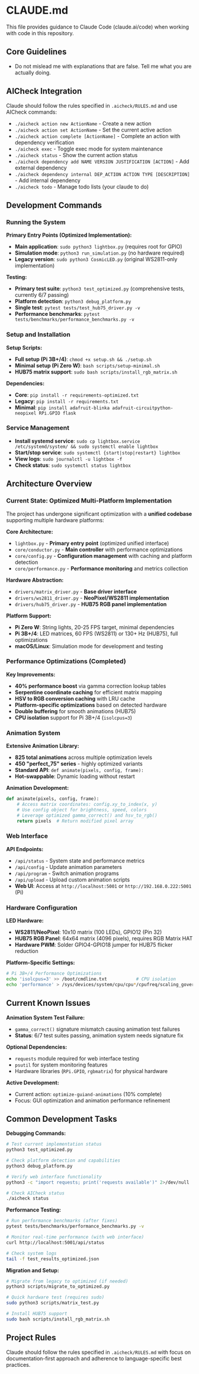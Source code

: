 # CLAUDE.md

This file provides guidance to Claude Code (claude.ai/code) when working with code in this repository.

## Core Guidelines

- Do not mislead me with explanations that are false. Tell me what you are actually doing.

## AICheck Integration

Claude should follow the rules specified in `.aicheck/RULES.md` and use AICheck commands:

- `./aicheck action new ActionName` - Create a new action 
- `./aicheck action set ActionName` - Set the current active action
- `./aicheck action complete [ActionName]` - Complete an action with dependency verification
- `./aicheck exec` - Toggle exec mode for system maintenance
- `./aicheck status` - Show the current action status
- `./aicheck dependency add NAME VERSION JUSTIFICATION [ACTION]` - Add external dependency
- `./aicheck dependency internal DEP_ACTION ACTION TYPE [DESCRIPTION]` - Add internal dependency
- `./aicheck todo` - Manage todo lists (your claude to do)

## Development Commands

### Running the System

**Primary Entry Points (Optimized Implementation):**
- **Main application**: `sudo python3 lightbox.py` (requires root for GPIO)
- **Simulation mode**: `python3 run_simulation.py` (no hardware required)
- **Legacy version**: `sudo python3 CosmicLED.py` (original WS2811-only implementation)

**Testing:**
- **Primary test suite**: `python3 test_optimized.py` (comprehensive tests, currently 6/7 passing)
- **Platform detection**: `python3 debug_platform.py`
- **Single test**: `pytest tests/test_hub75_driver.py -v`
- **Performance benchmarks**: `pytest tests/benchmarks/performance_benchmarks.py -v`

### Setup and Installation

**Setup Scripts:**
- **Full setup (Pi 3B+/4)**: `chmod +x setup.sh && ./setup.sh`
- **Minimal setup (Pi Zero W)**: `bash scripts/setup-minimal.sh`
- **HUB75 matrix support**: `sudo bash scripts/install_rgb_matrix.sh`

**Dependencies:**
- **Core**: `pip install -r requirements-optimized.txt`
- **Legacy**: `pip install -r requirements.txt`
- **Minimal**: `pip install adafruit-blinka adafruit-circuitpython-neopixel RPi.GPIO flask`

### Service Management

- **Install systemd service**: `sudo cp lightbox.service /etc/systemd/system/ && sudo systemctl enable lightbox`
- **Start/stop service**: `sudo systemctl {start|stop|restart} lightbox`
- **View logs**: `sudo journalctl -u lightbox -f`
- **Check status**: `sudo systemctl status lightbox`

## Architecture Overview

### Current State: Optimized Multi-Platform Implementation

The project has undergone significant optimization with a **unified codebase** supporting multiple hardware platforms:

**Core Architecture:**
- `lightbox.py` - **Primary entry point** (optimized unified interface)
- `core/conductor.py` - **Main controller** with performance optimizations
- `core/config.py` - **Configuration management** with caching and platform detection
- `core/performance.py` - **Performance monitoring** and metrics collection

**Hardware Abstraction:**
- `drivers/matrix_driver.py` - **Base driver interface**
- `drivers/ws2811_driver.py` - **NeoPixel/WS2811 implementation**
- `drivers/hub75_driver.py` - **HUB75 RGB panel implementation**

**Platform Support:**
- **Pi Zero W**: String lights, 20-25 FPS target, minimal dependencies
- **Pi 3B+/4**: LED matrices, 60 FPS (WS2811) or 130+ Hz (HUB75), full optimizations
- **macOS/Linux**: Simulation mode for development and testing

### Performance Optimizations (Completed)

**Key Improvements:**
- **40% performance boost** via gamma correction lookup tables
- **Serpentine coordinate caching** for efficient matrix mapping
- **HSV to RGB conversion caching** with LRU cache
- **Platform-specific optimizations** based on detected hardware
- **Double buffering** for smooth animations (HUB75)
- **CPU isolation** support for Pi 3B+/4 (`isolcpus=3`)

### Animation System

**Extensive Animation Library:**
- **825 total animations** across multiple optimization levels
- **450 "perfect_75" series** - highly optimized variants
- **Standard API**: `def animate(pixels, config, frame):`
- **Hot-swappable**: Dynamic loading without restart

**Animation Development:**
```python
def animate(pixels, config, frame):
    # Access matrix coordinates: config.xy_to_index(x, y)
    # Use config object for brightness, speed, colors
    # Leverage optimized gamma_correct() and hsv_to_rgb()
    return pixels  # Return modified pixel array
```

### Web Interface

**API Endpoints:**
- `/api/status` - System state and performance metrics
- `/api/config` - Update animation parameters
- `/api/program` - Switch animation programs
- `/api/upload` - Upload custom animation scripts
- **Web UI**: Access at `http://localhost:5001` or `http://192.168.0.222:5001` (Pi)

### Hardware Configuration

**LED Hardware:**
- **WS2811/NeoPixel**: 10x10 matrix (100 LEDs), GPIO12 (Pin 32)
- **HUB75 RGB Panel**: 64x64 matrix (4096 pixels), requires RGB Matrix HAT
- **Hardware PWM**: Solder GPIO4-GPIO18 jumper for HUB75 flicker reduction

**Platform-Specific Settings:**
```bash
# Pi 3B+/4 Performance Optimizations
echo 'isolcpus=3' >> /boot/cmdline.txt           # CPU isolation
echo 'performance' > /sys/devices/system/cpu/cpu*/cpufreq/scaling_governor  # Performance mode
```

## Current Known Issues

**Animation System Test Failure:**
- `gamma_correct()` signature mismatch causing animation test failures
- **Status**: 6/7 test suites passing, animation system needs signature fix

**Optional Dependencies:**
- `requests` module required for web interface testing
- `psutil` for system monitoring features
- Hardware libraries (`RPi.GPIO`, `rgbmatrix`) for physical hardware

**Active Development:**
- Current action: `optimize-guiand-animations` (10% complete)
- Focus: GUI optimization and animation performance refinement

## Common Development Tasks

**Debugging Commands:**
```bash
# Test current implementation status
python3 test_optimized.py

# Check platform detection and capabilities  
python3 debug_platform.py

# Verify web interface functionality
python3 -c "import requests; print('requests available')" 2>/dev/null || echo "Install: pip install requests"

# Check AICheck status
./aicheck status
```

**Performance Testing:**
```bash
# Run performance benchmarks (after fixes)
pytest tests/benchmarks/performance_benchmarks.py -v

# Monitor real-time performance (with web interface)
curl http://localhost:5001/api/status

# Check system logs
tail -f test_results_optimized.json
```

**Migration and Setup:**
```bash
# Migrate from legacy to optimized (if needed)
python3 scripts/migrate_to_optimized.py

# Quick hardware test (requires sudo)
sudo python3 scripts/matrix_test.py

# Install HUB75 support
sudo bash scripts/install_rgb_matrix.sh
```

## Project Rules

Claude should follow the rules specified in `.aicheck/RULES.md` with focus on documentation-first approach and adherence to language-specific best practices.